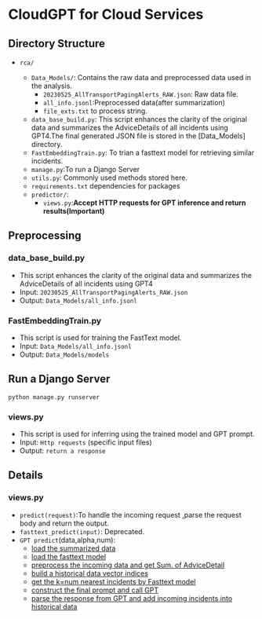 # CloudGPT for Cloud Services



## Directory Structure

- `rca/`

  - `Data_Models/`: Contains the raw data and preprocessed data used in the analysis.
    - `20230525_AllTransportPagingAlerts_RAW.json`: Raw data file.
    - `all_info.jsonl`:Preprocessed data(after summarization)
    - `file_exts.txt` to process string.
  - `data_base_build.py`: This script enhances the clarity of the original data and summarizes the AdviceDetails of all incidents using GPT4.The final generated JSON file is stored in the [Data_Models] directory.
  - `FastEmbeddingTrain.py`: To trian a fasttext model for retrieving similar incidents.
  - `manage.py`:To run a Django Server
  - `utils.py`: Commonly used methods stored here.
  - `requirements.txt` dependencies for packages
  - `predictor/`:
     * `views.py`:**Accept HTTP requests for GPT inference and return results(Important)**

   

## Preprocessing

### data_base_build.py

- This script enhances the clarity of the original data and summarizes the AdviceDetails of all incidents using GPT4
- Input: `20230525_AllTransportPagingAlerts_RAW.json`
- Output: `Data_Models/all_info.jsonl`

### FastEmbeddingTrain.py

- This script is used for training the FastText model.
- Input: `Data_Models/all_info.jsonl`
- Output: `Data_Models/models`

## Run a Django Server

`python manage.py runserver`

### views.py

- This script is used for inferring using the trained model and GPT prompt.
- Input: `Http requests` (specific input files)
- Output: `return a response`

## Details

### views.py

* `predict(request)`:To handle the incoming request ,parse the request body and return the output.
* `fasttext_predict(input)`: Deprecated.
* `GPT predict`(data,alpha,num): 
  * [load the summarized data](https://dev.azure.com/minghuama/GPT4IcM/_git/cloudgpt-oca?path=/predictor/views.py&version=GBmaster&line=44&lineEnd=44&lineStartColumn=5&lineEndColumn=72&lineStyle=plain&_a=contents)
  * [load the fasttext model](https://dev.azure.com/minghuama/GPT4IcM/_git/cloudgpt-oca?path=/predictor/views.py&version=GBmaster&line=45&lineEnd=45&lineStartColumn=5&lineEndColumn=54&lineStyle=plain&_a=contents)
  * [preprocess the incoming data and get Sum. of AdviceDetail](https://dev.azure.com/minghuama/GPT4IcM/_git/cloudgpt-oca?path=/predictor/views.py&version=GBmaster&line=47&lineEnd=76&lineStartColumn=5&lineEndColumn=55&lineStyle=plain&_a=contents)
  * [build a historical data vector indices](https://dev.azure.com/minghuama/GPT4IcM/_git/cloudgpt-oca?path=/predictor/views.py&version=GBmaster&line=87&lineEnd=92&lineStartColumn=5&lineEndColumn=23&lineStyle=plain&_a=contents)
  * [get the k=num nearest incidents by Fasttext model](https://dev.azure.com/minghuama/GPT4IcM/_git/cloudgpt-oca?path=/predictor/views.py&version=GBmaster&line=117&lineEnd=122&lineStartColumn=5&lineEndColumn=107&lineStyle=plain&_a=contents)
  * [construct the final prompt and call GPT](https://dev.azure.com/minghuama/GPT4IcM/_git/cloudgpt-oca?path=/predictor/views.py&version=GBmaster&line=123&lineEnd=157&lineStartColumn=5&lineEndColumn=55&lineStyle=plain&_a=contents)
  * [parse the response from GPT and add incoming incidents into historical data](https://dev.azure.com/minghuama/GPT4IcM/_git/cloudgpt-oca?path=/predictor/views.py&version=GBmaster&line=158&lineEnd=187&lineStartColumn=5&lineEndColumn=83&lineStyle=plain&_a=contents)



